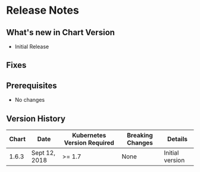 # Release Notes

## What's new in Chart Version 

- Initial Release

## Fixes


## Prerequisites

- No changes

## Version History

| Chart | Date | Kubernetes Version Required | Breaking Changes | Details |
| ----- | ---- | --------------------------- | ---------------- | ------- |
| 1.6.3 | Sept 12, 2018 | >= 1.7 | None | Initial version |

